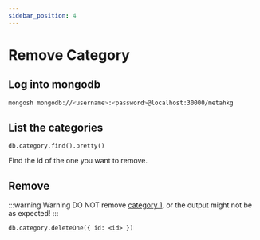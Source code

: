 ```yaml
---
sidebar_position: 4
---
```


# Remove Category

## Log into mongodb

```bash
mongosh mongodb://<username>:<password>@localhost:30000/metahkg
```

## List the categories

```mongodb
db.category.find().pretty()
```

Find the id of the one you want to remove.

## Remove

:::warning Warning
DO NOT remove [category 1](./category1), or the output might not be as expected!
:::

```mongodb
db.category.deleteOne({ id: <id> })
```
